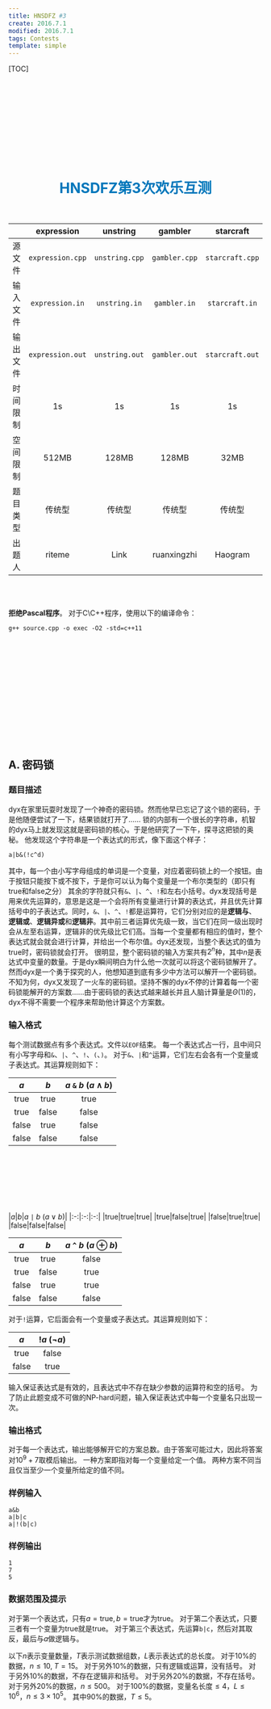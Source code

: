 ```yaml
---
title: HNSDFZ #3
create: 2016.7.1
modified: 2016.7.1
tags: Contests
template: simple
---
```


[TOC]

<br><br><br><br><br><br><br><br><br>

<center><h1><font color="#0077bb">HNSDFZ第3次欢乐互测</font><blue></h1></center>
<br/>

|   |expression|unstring|gambler|starcraft|
|:-:|:-:|:-:|:-:|:-:|
|源文件|`expression.cpp`|`unstring.cpp`|`gambler.cpp`|`starcraft.cpp`|
|输入文件|`expression.in`|`unstring.in`|`gambler.in`|`starcraft.in`|
|输出文件|`expression.out`|`unstring.out`|`gambler.out`|`starcraft.out`|
|时间限制|$1\text{s}$|$1\text{s}$|$1\text{s}$|$1\text{s}$|
|空间限制|$512\text{MB}$|$128\text{MB}$|$128\text{MB}$|$32\text{MB}$|
|题目类型|传统型|传统型|传统型|传统型|
|出题人|riteme|Link|ruanxingzhi|Haogram|

<br/><br/>

**拒绝Pascal程序**。
对于C\C++程序，使用以下的编译命令：

```shell
g++ source.cpp -o exec -O2 -std=c++11
```

<br><br><br><br><br><br><br><br><br><br><br><br>

## A. 密码锁
### 题目描述
dyx在家里玩耍时发现了一个神奇的密码锁。然而他早已忘记了这个锁的密码，于是他随便尝试了一下，结果锁就打开了......
锁的内部有一个很长的字符串，机智的dyx马上就发现这就是密码锁的核心。于是他研究了一下午，探寻这把锁的奥秘。
他发现这个字符串是一个表达式的形式，像下面这个样子：

```
a|b&(!c^d)
```

其中，每一个由小写字母组成的单词是一个变量，对应着密码锁上的一个按钮。由于按钮只能按下或不按下，于是你可以认为每个变量是一个布尔类型的（即只有$\text{true}$和$\text{false}$之分）
其余的字符就只有`&`、`|`、`^`、`!`和左右小括号。dyx发现括号是用来优先运算的，意思是这是一个会将所有变量进行计算的表达式，并且优先计算括号中的子表达式。同时，`&`、`|`、`^`、`!`都是运算符，它们分别对应的是**逻辑与**、**逻辑或**、**逻辑异或**和**逻辑非**。其中前三者运算优先级一致，当它们在同一级出现时会从左至右运算，逻辑非的优先级比它们高。当每一个变量都有相应的值时，整个表达式就会就会进行计算，并给出一个布尔值。dyx还发现，当整个表达式的值为$\text{true}$时，密码锁就会打开。
很明显，整个密码锁的输入方案共有$2^n$种，其中$n$是表达式中变量的数量。于是dyx瞬间明白为什么他一次就可以将这个密码锁解开了。然而dyx是一个勇于探究的人，他想知道到底有多少中方法可以解开一个密码锁。
不知为何，dyx又发现了一火车的密码锁。坚持不懈的dyx不停的计算着每一个密码锁能解开的方案数......由于密码锁的表达式越来越长并且人脑计算量是$\Theta(1)$的，dyx不得不需要一个程序来帮助他计算这个方案数。

### 输入格式
每个测试数据点有多个表达式。文件以`EOF`结束。
每一个表达式占一行，且中间只有小写字母和`&`、`|`、`^`、`!`、`(`、`)`。
对于`&`、`|`和`^`运算，它们左右会各有一个变量或子表达式。其运算规则如下：

|$a$|$b$|$a$ `&` $b$ ($a \land b$)|
|:-:|:-:|:-:|
|$\text{true}$|$\text{true}$|$\text{true}$|
|$\text{true}$|$\text{false}$|$\text{false}$|
|$\text{false}$|$\text{true}$|$\text{false}$|
|$\text{false}$|$\text{false}$|$\text{false}$|

<br/><br/><br/><br/><br/><br/>

|$a$|$b$|$a$ `|` $b$ ($a \lor b$)|
|:-:|:-:|:-:|
|$\text{true}$|$\text{true}$|$\text{true}$|
|$\text{true}$|$\text{false}$|$\text{true}$|
|$\text{false}$|$\text{true}$|$\text{true}$|
|$\text{false}$|$\text{false}$|$\text{false}$|

|$a$|$b$|$a$ `^` $b$ ($a \oplus b$)|
|:-:|:-:|:-:|
|$\text{true}$|$\text{true}$|$\text{false}$|
|$\text{true}$|$\text{false}$|$\text{true}$|
|$\text{false}$|$\text{true}$|$\text{true}$|
|$\text{false}$|$\text{false}$|$\text{false}$|

对于`!`运算，它后面会有一个变量或子表达式。其运算规则如下：

|$a$|!$a$ ($\lnot a$)|
|:-:|:-:|
|$\text{true}$|$\text{false}$|
|$\text{false}$|$\text{true}$|

输入保证表达式是有效的，且表达式中不存在缺少参数的运算符和空的括号。
为了防止此题变成不可做的NP-hard问题，输入保证表达式中每一个变量名只出现一次。

### 输出格式
对于每一个表达式，输出能够解开它的方案总数。由于答案可能过大，因此将答案对$10^9 + 7$取模后输出。
一种方案即指对每一个变量给定一个值。
两种方案不同当且仅当至少一个变量所给定的值不同。

### 样例输入
```
a&b
a|b|c
a|!(b|c)
```

### 样例输出
```
1
7
5
```

### 数据范围及提示
对于第一个表达式，只有$a = \text{true}, b = \text{true}$才为$\text{true}$。
对于第二个表达式，只要三者有一个变量为$\text{true}$就是$\text{true}$。
对于第三个表达式，先运算`b|c`，然后对其取反，最后与$a$做逻辑与。

以下$n$表示变量数量，$T$表示测试数据组数，$L$表示表达式的总长度。
对于$10\%$的数据，$n \le 10,\; T = 15$。
对于另外$10\%$的数据，只有逻辑或运算，没有括号。
对于另外$10\%$的数据，不存在逻辑非和括号。
对于另外$20\%$的数据，不存在括号。
对于另外$20\%$的数据，$n \le 500$。
对于$100\%$的数据，变量名长度$\le 4$，$L \le 10^6$，$n \le 3\times10^5$。
其中$90\%$的数据，$T \le 5$。

<br><br><br><br><br><br><br><br><br><br><br><br><br><br><br><br><br><br><br><br><br><br><br><br><br><br><br><br><br><br><br><br><br><br>

## B. UnString  
### 题目描述
ZY很累。  
因为最近内网的服务器地址总是改来改去。  
然而ZY又非常想去捣乱。他必须知道内网的服务器的地址是啥。  
但是阴险的Blue却是给地址加了个密，还TM竟然隐藏了一些字符。  
但是ZY也是蛮机智的，他得到了一段被加密的地址  
还有Blue傻逼丢博客的字符对照表，如果地址和博客的字符对照表相似  
那么ZY就知道他得到的地址是对的，虽然他仍然不能知道地址是啥。

### 输入格式
第一行一个字符串$S$，字符串$S$是由`a-b`组成的字符串
第二行一个字符串$C$，字符串$C$是由`a-b`和`?`组成的字符串

### 输出格式
我们将`?`认为是任何字符，询问$C$是否是$S$的子串
输出`YES`或者`NO`

### 样例输入
```
abc
a?c
```

### 样例输出
```
YES
```

### 数据范围及提示
$30\%$ $S$长度小于$2000$，$C$长度小于$20$
$60\%$ $S$长度小于$100000$，$C$长度小于$500$
$100\%$ $S$长度不超过$200000$,$C$长度不超过$2000$

<br><br><br><br><br><br>

## C. 赌徒
### 题目描述
HNSDFZ有一大批赌徒。他们分布在化学组、生物组、机房……这些赌场有道路相连，形成一棵**树**的结构。

赌场里的人越来越多。如果记某个赌场第$n$天的人数为$F_n$，则有$F_n=2F_{n-2}+3F_{n-1}$。每个赌场的$F_1$和$F_2$是预先知道的。当然，赌徒的数量不能太多。每个赌场都会不停地清理人员，做法是把每天的人数**模$2333$**。

现在是第$m$天，3班的某个英语老师要打击赌徒。她准备打击一条链上的所有赌徒。但是她并不知道自己最多能打到多少个赌徒，所以把你捆过来算一算。

### 输入格式
第一行一个正整数，$n$表示赌场个数，$m$表示在第几天动手。
接下来$n$行，每行两个整数$F_1,F_2$。
接下来$n-1$行，每行两个整数$u,v$表示$u$和$v$有边相连。

### 输出格式
一行，一个正整数，表示能打击到的赌徒个数。

### 样例输入
```
5 1
1 1
1 1
1 1
1 1
1 1

1 2
1 3
2 4
2 5
```

### 样例输出
```
4
```

<br/><br/><br/><br/>

### 数据范围及提示
输入数据中：
在第一天，所有的赌场都只有1个人。
在这时打击，最多能打击到4个人。这条链是$4-2-1-3$。

$n \le 5 \times 10^5$, $m \le 2\times 10^9$

<br><br><br><br><br><br><br><br><br><br><br><br><br><br><br><br><br><br><br><br><br><br><br><br><br><br><br><br><br><br><br><br><br><br><br><br><br><br><br><br><br><br>

## D. 星际争霸
### 题目描述
虽然二十世纪的科技和文化进步神速，但是和後世科技和文明的跳跃式进步相比起来， 也只能甘拜下风。在二十一世纪的末，人类的文明经历了巨大而且难以想像的进步。崭新的科技以难以想像的速度窜起，即使是地球上最为落後的国家也开始拥有越来越先进的电脑和资料库。在东欧共产主义解体的同时，核子武器开始变得随手可得。原来国际势力的兴衰是以资产和军事强权来作为依据，第三世界的国家却利用这个机会猛然窜起，挑战这些强权，打破国际间局势的均衡。 
当系统控工学、复制和基因工程变成人人皆可掌握的科技之後，激进人道主义者和狂热的宗教团体开始质疑私人公司以基因工程图利的正当性。大众开始纷纷装置由精密工学所研制出来的人工器官，其他人则开始显现出各种各样的基因突变性状，包括了较为隐性的器官变得敏锐，到明显的心灵感应。人类基因库中所产生的这些变化，让全球各地的人本主义者感到非常的恐慌。 
科技继续进步及扩张，人口增加的速度也开始飙升。在二十世纪结束的时候，地球上有 六十亿的人口。仅仅经过短短的三百年，人口暴增为两百三十亿。污染和自然资源、燃料的耗竭更是火上加油。各个国家莫不竭力寻找降低人口成长率的方法。在人口爆炸、基因突变横扫整个地球的同时，一般人都认为地球将因此而走向天灾地变的结局。
于是人类造出一艘星际巨舰，在擎天神的领导下，飞往无边的太空......
最後，其中一艘的航舰引擎融毁了。在经过二十八年的曲速旅行之後，这些巨大的船只重新出现在三度空间中，靠近一个可居住星系的外缘。这里距离地球六万光年之远，他们的曲速引擎全毁，生命维持的系统几乎已经耗竭。所有的船只只有进入紧急状况，准备迫降在最接近的可居住行星上。
每个行星的居民努力的试图在被称为『新世界』的星球上生存。他们并不知道还有其它的同类挣扎著在别的地方求生存，只能够努力的利用手边的资源活下去。
然而，Zerg和Protoss的兵力正进攻过来，能否活下还是个问题......
作为采矿的工具，空间建筑工程车 (Space Constrution Vehicle)，简称SCV，它们的多样性和无以比拟的可靠性使得它们成为一种极有价值的建筑工具。
采矿的流程如下，然而图不能动。

<img alt="SCV采矿" src="https://i4.piimg.com/4851/3367f8e64dddef2d.jpg" style="
    width: 450px;
">

SCV从指挥中心 (Command Center) 出发，移动至水晶矿处开采矿物，为了简化问题，设定为采矿不需要时间。采完矿后需要返回指挥中心将矿物送回，否则不能算采到了矿物。图片里既有正在采矿的也有才完了矿带着矿回指挥中心的。
因为地面环境复杂，所以SCV所走的路线不一定是笔直的，而是曲折的，再次你可以将其理解为以指挥中心为根的一颗有根树，而水晶矿处于该有根树的叶子节点处。有根树的每一条边都有距离，长度单位为宇宙单位。定义SCV速度为 1 宇宙单位/s。为简化问题，SCV一次采矿可以将该水晶矿采完。
有时会有一些宇宙生物（比如卡拉兽）会爬行至采矿路径上的一些点导致该路径不通。增加采矿难度。出于某种原因，地图会不断更新，矿物就会恢复原状，卡拉兽也会被更新至一个新的节点。
Zerg和Protoss的进攻已经很近了，你需要尽快采更多的资源......

### 输入格式
第一行有$2$个正整数$n$，$m$，表示图上有$n$个点，地图更新$m$次。
接下来$n-1$行，每行$3$个正整数$p$，$f$，$l$，代表描述第$p$个点，其父节点为$f$，与父节点的连边长为$l$。
接下来$x$行，有$2$个正整数$p$，$w$，表示第$p$号节点有$w$水晶矿。$x$为叶节点个数。
接下来$m$行，每行一个正整数$p$，$t$，表示地图更新后，有一只卡拉兽在$p$号节点位置上，Zerg和Protoss的进攻将在$t$秒后来临。如果$p$为$0$，表示没有卡拉兽在地图上。

### 输出格式
地图每次更新会将采完的矿回复原状。
输出共$m$行，每行对于一次地图更新，输出在进攻来临前采集到的最多矿物数量。

### 样例输入1
```
3 3
2 1 35
3 1 24
2 100
3 65
0 60
1 23
3 33
```

### 样例输出1
```
65
0
0
```

<br><br>

### 样例输入2
```
9 4
2 1 8
3 1 10
5 2 25
6 2 13
7 3 22
4 1 26
8 4 12
9 4 23
5 78
6 66
7 48
8 50
9 80
0 257
3 200
2 230
1 500
```

### 样例输出2
```
242
194
130
0
```

### 数据范围及提示
对于$10\%$的数据: $n \le 20, m \le 5$
对于$20\%$的数据: $n \le 20, m \le 500$
对于另外$20\%$的数据，地图没有卡拉兽
对于另外$20\%$的数据，$n \le 1000, m \le 50$
对于$100\%$的数据，$n \le 1000, m \le 500, t \le 50000$
指挥中心的编号始终为$1$，地图至多有一只卡拉兽
